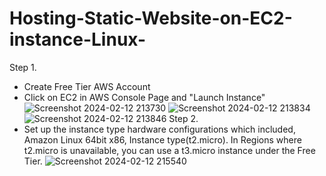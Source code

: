 # Hosting-Static-Website-on-EC2-instance-Linux-
Step 1. 
- Create Free Tier AWS Account
- Click on EC2 in AWS Console Page and "Launch Instance"
![Screenshot 2024-02-12 213730](https://github.com/AllenUdejiole/Hosting-Static-Website-on-EC2-instance-Linux-/assets/160611100/88bc1dc7-4a91-4181-83eb-dc3394f8a712)
![Screenshot 2024-02-12 213834](https://github.com/AllenUdejiole/Hosting-Static-Website-on-EC2-instance-Linux-/assets/160611100/afab7f8f-217c-44af-bac1-d49ba7609c3a)
![Screenshot 2024-02-12 213846](https://github.com/AllenUdejiole/Hosting-Static-Website-on-EC2-instance-Linux-/assets/160611100/858e7838-9418-41ec-a453-ba6cbd07cba2)
Step 2.
- Set up the instance type hardware configurations which included, Amazon Linux 64bit x86, Instance type(t2.micro). In Regions where t2.micro is unavailable, you can use a t3.micro instance under the Free Tier.
![Screenshot 2024-02-12 215540](https://github.com/AllenUdejiole/Hosting-Static-Website-on-EC2-instance-Linux-/assets/160611100/b14203cd-b2a0-438f-8387-a5c003b5a838)

